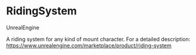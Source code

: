 # RidingSystem
UnrealEngine

A riding system for any kind of mount character. For a detailed description: https://www.unrealengine.com/marketplace/product/riding-system
